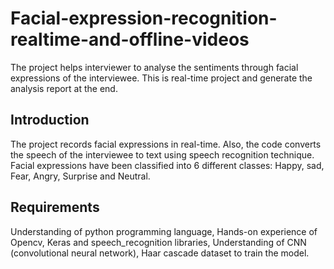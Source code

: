 # Facial-expression-recognition-realtime-and-offline-videos
The project helps interviewer to analyse the sentiments through facial expressions of the interviewee. This is real-time project and generate the analysis report at the end.

## Introduction
The project records facial expressions in real-time. Also, the code converts the speech of the interviewee to text using speech recognition technique. Facial expressions have been classified into 6 different classes: Happy, sad, Fear, Angry, Surprise and Neutral.  

## Requirements
Understanding of python programming language,
Hands-on experience of Opencv, Keras and speech_recognition libraries,
Understanding of CNN (convolutional neural network),
Haar cascade dataset to train the model.


